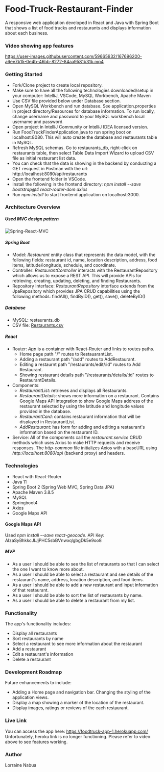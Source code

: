 # Food-Truck-Restaurant-Finder
A responsive web application developed in React and Java with Spring Boot that shows a list of food trucks and restaurants and displays information about each business.

### Video showing app features
https://user-images.githubusercontent.com/59665932/167696200-a6ee7b15-0e4b-46bb-8272-84aa9581b31b.mp4


### Getting Started
* Fork/Clone project to create local repository.
* Make sure to have all the following technologies downloaded/setup in your computer: IntelliJ, VSCode, MySQL Workbench, Apache Maven
* Use CSV file provided below under Database section. 
* Open MySQL Workbench and run database. See application.properties in project directory/Resources for database information. To run locally, change username and password to your MySQL workbench local username and password. 
* Open project in IntelliJ Community or IntelliJ IDEA licensed version.
* Run FoodTruckFinderApplication.java to run spring boot on localhost:8080. This will auto create the database and restaurants table in MySQL.
* Refresh MySQL schemas. Go to restaurants_db, right-click on restaurants table, then select Table Data Import Wizard to upload CSV file as initial restaurant list data.
* You can check that the data is showing in the backend by conducting a GET resquest in Postman with the url: http://localhost:8080/api/restaurants
* Open the frontend folder in VSCode.
* Install the following in the frontend directory: *npm install --save bootstrap@4 react-router-dom axios*
* Run *npm install* to start frontend application on localhost:3000.

### Architecture Overview
##### Used MVC design pattern
![Spring-React-MVC](https://user-images.githubusercontent.com/59665932/167696102-eb854d20-95fa-41ae-9780-97e148e21c96.png)

##### Spring Boot
* Model: *Restaurant* entity class that represents the data model, with the following fields: restaurant id, name, location description, address, food items, latitude/longitude, schedule, and coordinate.
* Controller: *RestaurantController* interacts with the RestaurantRepository which allows us to expose a REST API. This will provide APIs for retrieving, creating, updating, deleting, and finding Restaurants.
* Repository Interface: *RestaurantRepository* interface extends from the JpaRepository which provides JPA CRUD capabilities using the following methods: findAll(), findByID(), get(), save(), deleteByID()

##### Database
* MySQL: restaurants_db
* CSV file: [Restaurants.csv](https://github.com/lnabua/Food-Truck-Restaurant-Finder/files/8664050/Restaurants.csv)


##### React
* Router: *App* is a container with React-Router and links to routes paths.
     * Home page path "/" routes to RestauarantList.
     * Adding a restaurant path "/add" routes to AddRestaurant.
     * Editing a restaurnt path "/restaurants/edit/:id" routes to Add Restaurant.
     * Showing restaurant details path "/restaurants/details/:id" routes to RestaurantDetails.
* Components: 
     * *RestaurantList*: retrieves and displays all Restaurants.
     * *RestaurantDetails*: shows more information on a restaurant. Contains Google Maps API integration to show Google Maps address of the restaurant selected by using the latitude and longitude values provided in the database.
     * *RestaurantCard*: contains restaurant information that will be displayed in RestaurantList.
     * *AddRestaurant*: has form for adding and editing a restaurant's information based on the restaurant ID.
* Service: All of the components call the *restaurant.service* CRUD methods which uses Axios to make HTTP requests and receive responses. The *http-common* file initializes Axios with a baseURL using *http://localhost:8080/api* (backend proxy) and headers. 

### Technologies
* React with React-Router
* Java 11
* Spring Boot 2 (Spring Web MVC, Spring Data JPA)
* Apache Maven 3.8.5
* MySQL
* Springboot4
* Axios
* Google Maps API

#### Google Maps API
Used *npm install --save react-geocode*. API Key: AIzaSyBhkkcJIJjPHC5sbBVnwxqlgbgDk5e9oo8

##### MVP
* As a user I should be able to see the list of retaurants so that I can select the one I want to know more about.
* As a user I should be able to select a restaurant and see details of the restaurant's name, address, location description, and food items.
* As a user I should be able to add a new restaurant and input information of that restaurant.
* As a user I should be able to sort the list of restaurants by name.
* As a user I should be able to delete a restaurant from my list.

### Functionality
The app's functionality includes:
* Display all restaurants
* Sort restaurants by name
* Select a restaurant to see more information about the restaurant
* Add a restaurant
* Edit a restaurant's information
* Delete a restaurant

### Development Roadmap
Future enhancements to include:
* Adding a Home page and navigation bar. Changing the styling of the application views.
* Display a map showing a marker of the location of the restaurant.
* Display images, ratings or reviews of the each restaurant.

### Live Link
You can access the app here:
https://foodtruck-app-1.herokuapp.com/
Unfortunately, heroku link is no longer functioning. Please refer to video above to see features working.

### Author
Lorraine Nabua
